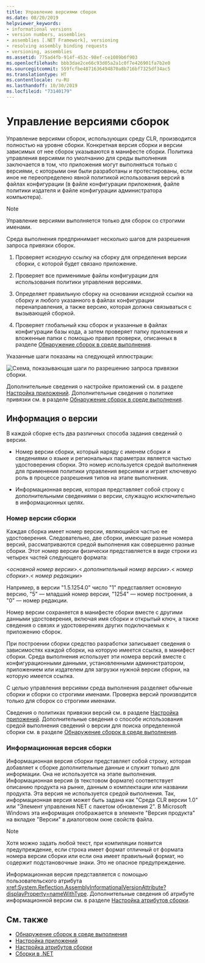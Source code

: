 ```yaml
---
title: Управление версиями сборок
ms.date: 08/20/2019
helpviewer_keywords:
- informational versions
- version numbers, assemblies
- assemblies [.NET Framework], versioning
- resolving assembly binding requests
- versioning, assemblies
ms.assetid: 775ad4fb-914f-453c-98ef-ce1089b6f903
ms.openlocfilehash: bbb3dae2ce66c93d05a2a1c0f7e426901fa7b2e0
ms.sourcegitcommit: 559fcfbe4871636494870a8b716bf7325df34ac5
ms.translationtype: HT
ms.contentlocale: ru-RU
ms.lasthandoff: 10/30/2019
ms.locfileid: "73140179"
---
```

# <a name="assembly-versioning"></a>Управление версиями сборок

Управление версиями сборок, использующих среду CLR, производится полностью на уровне сборки. Конкретная версия сборки и версии зависимых от нее сборок указываются в манифесте сборки. Политика управления версиями по умолчанию для среды выполнения заключается в том, что приложения могут выполняться только с версиями, с которыми они были разработаны и протестированы, если иное не переопределено явной политикой использования версий в файлах конфигурации (в файле конфигурации приложения, файле политики издателя и файле конфигурации администратора компьютера).  
  
> [!NOTE]
> Управление версиями выполняется только для сборок со строгими именами.  
  
Среда выполнения предпринимает несколько шагов для разрешения запроса привязки сборок.  
  
1. Проверяет исходную ссылку на сборку для определения версии сборки, с которой будет связано приложение.  
  
2. Проверяет все применимые файлы конфигурации для использования политики управления версиями.  
  
3. Определяет правильную сборку на основании исходной ссылки на сборку и любого указанного в файлах конфигурации перенаправления, а также версию, которая должна связываться с вызывающей сборкой.  
  
4. Проверяет глобальный кэш сборок и указанные в файлах конфигурации базы кода, а затем проверяет папку приложения и вложенные папки с помощью правил проверки, описанных в разделе [Обнаружение сборок в среде выполнения](../../framework/deployment/how-the-runtime-locates-assemblies.md).  
  
Указанные шаги показаны на следующей иллюстрации:  
  
![Схема, показывающая шаги по разрешению запроса привязки сборки.](./media/versioning/resolve-assembly-binding-request.gif)
  
Дополнительные сведения о настройке приложений см. в разделе [Настройка приложений](../../framework/configure-apps/index.md). Дополнительные сведения о политике привязки см. в разделе [Обнаружение сборок в среде выполнения](../../framework/deployment/how-the-runtime-locates-assemblies.md).  
  
## <a name="version-information"></a>Информация о версии  

В каждой сборке есть два различных способа задания сведений о версии.  
  
- Номер версии сборки, который наряду с именем сборки и сведениями о языке и региональных параметрах является частью удостоверения сборки. Это номер используется средой выполнения для применения политики управления версиями и играет ключевую роль в процессе разрешения типов на этапе выполнения.  
  
- Информационная версия, которая представляет собой строку с дополнительными сведениями о версии, служащую исключительно в информационных целях.  
  
### <a name="assembly-version-number"></a>Номер версии сборки  

Каждая сборка имеет номер версии, являющийся частью ее удостоверения. Следовательно, две сборки, имеющие разные номера версий, рассматриваются средой выполнения как совершенно разные сборки. Этот номер версии физически представляется в виде строки из четырех частей следующего формата:  
  
\<*основной номер версии*>.\< *дополнительный номер версии*>.\< *номер сборки*>.\< *номер редакции*>  
  
Например, в версии "1.5.1254.0" число "1" представляет основную версию, "5" — младший номер версии, "1254" — номер построения, а "0" — номер редакции.  
  
Номер версии сохраняется в манифесте сборки вместе с другими данными удостоверения, включая имя сборки и открытый ключ, а также сведения о связях и удостоверениях других подключаемых к приложению сборок.  
  
При построении сборки средство разработки записывает сведения о зависимостях каждой сборки, на которую имеется ссылка, в манифест сборки. Среда выполнения использует эти номера версий вместе с конфигурационными данными, установленными администратором, приложением или издателем для загрузки нужной версии сборки, на которую имеется ссылка.  
  
С целью управления версиями среда выполнения разделяет обычные сборки и сборки со строгими именами. Проверка версий производится только для сборок со строгими именами.  
  
Сведения о политиках привязки версий см. в разделе [Настройка приложений](../../framework/configure-apps/index.md). Дополнительные сведения о способе использования средой выполнения сведений о версии для поиска определенной сборки см. в разделе [Обнаружение сборок в среде выполнения](../../framework/deployment/how-the-runtime-locates-assemblies.md).  
  
### <a name="assembly-informational-version"></a>Информационная версия сборки  

Информационная версия сборки представляет собой строку, которая добавляет к сборке дополнительные данные и служит только для информации. Она не используется на этапе выполнения. Информационная версия (в текстовом формате) соответствует описанию продукта на рынке, данным о комплектации или названии продукта. Эта версия не используется средой выполнения. Так, информационная версия может быть задана как "Среда CLR версии 1.0" или "Элемент управления NET с пакетом обновления 2". В Microsoft Windows эта информация отображается в элементе "Версия продукта" на вкладке "Версии" в диалоговом окне свойств файла.  
  
> [!NOTE]
> Хотя можно задать любой текст, при компиляции появится предупреждение, если строка имеет формат отличный от формата номера версии сборки или если она имеет правильный формат, но содержит подстановочные знаки. Это не опасное предупреждение.  
  
Информационная версия представляется с помощью пользовательского атрибута <xref:System.Reflection.AssemblyInformationalVersionAttribute?displayProperty=nameWithType>. Дополнительные сведения об атрибуте информационной версии см. в разделе [Настройка атрибутов сборки](set-attributes.md).  
  
## <a name="see-also"></a>См. также

- [Обнаружение сборок в среде выполнения](../../framework/deployment/how-the-runtime-locates-assemblies.md)
- [Настройка приложений](../../framework/configure-apps/index.md)
- [Настройка атрибутов сборки](set-attributes.md)
- [Сборки в .NET](index.md)

